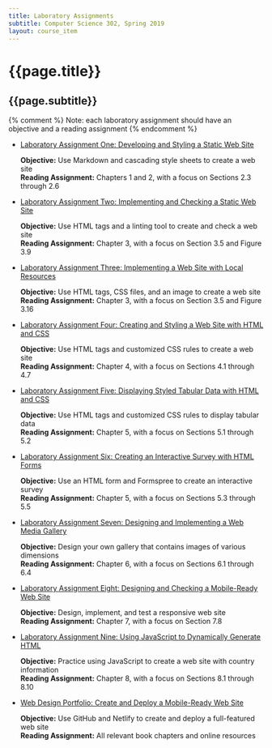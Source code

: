 ```yaml
---
title: Laboratory Assignments
subtitle: Computer Science 302, Spring 2019
layout: course_item
---
```


# {{page.title}}
## {{page.subtitle}}

{% comment %} Note: each laboratory assignment should have an objective and a reading assignment {% endcomment %}

<ul>

<li><a href="https://github.com/Allegheny-Computer-Science-302-S2019/cs302-S2019-sheets/releases/download/cs302S2019_sheets-2.0.0/cs302S2019_lab01.pdf">Laboratory Assignment One: Developing and Styling a Static Web Site</a> <p><b>Objective:</b> Use Markdown and cascading style sheets to create a web site<br><b>Reading Assignment:</b> Chapters 1 and 2, with a focus on Sections 2.3 through 2.6</p>

<li><a href="https://github.com/Allegheny-Computer-Science-302-S2019/cs302-S2019-sheets/releases/download/cs203S2019_sheets-3.0.1/cs302S2019_lab02.pdf">Laboratory Assignment Two: Implementing and Checking a Static Web Site</a> <p><b>Objective:</b> Use HTML tags and a linting tool to create and check a web site<br><b>Reading Assignment:</b> Chapter 3, with a focus on Section 3.5 and Figure 3.9</p>

<li><a href="https://github.com/Allegheny-Computer-Science-302-S2019/cs302-S2019-sheets/releases/download/cs302S2019_sheets-5.0.0/cs302S2019_lab03.pdf">Laboratory Assignment Three: Implementing a Web Site with Local Resources</a> <p><b>Objective:</b> Use HTML tags, CSS files, and an image to create a web site<br><b>Reading Assignment:</b> Chapter 3, with a focus on Section 3.5 and Figure 3.16</p>

<li><a href="https://github.com/Allegheny-Computer-Science-302-S2019/cs302-S2019-sheets/releases/download/cs302S2019_sheets-7.0.0/cs302S2019_lab04.pdf">Laboratory Assignment Four: Creating and Styling a Web Site with HTML and CSS</a> <p><b>Objective:</b> Use HTML tags and customized CSS rules to create a web site<br><b>Reading Assignment:</b> Chapter 4, with a focus on Sections 4.1 through 4.7</p>

<li><a href="https://github.com/Allegheny-Computer-Science-302-S2019/cs302-S2019-sheets/releases/download/cs302S2019_sheets-9.0.0/cs302S2019_lab05.pdf">Laboratory Assignment Five: Displaying Styled Tabular Data with HTML and CSS</a> <p><b>Objective:</b> Use HTML tags and customized CSS rules to display tabular data<br><b>Reading Assignment:</b> Chapter 5, with a focus on Sections 5.1 through 5.2</p>

<li><a href="https://github.com/Allegheny-Computer-Science-302-S2019/cs302-S2019-sheets/releases/download/cs302S2019_sheets-11.0.0/cs302S2019_lab06.pdf">Laboratory Assignment Six: Creating an Interactive Survey with HTML Forms</a> <p><b>Objective:</b> Use an HTML form and Formspree to create an interactive survey<br><b>Reading Assignment:</b> Chapter 5, with a focus on Sections 5.3 through 5.5</p>

<li><a href="https://github.com/Allegheny-Computer-Science-302-S2019/cs302-S2019-sheets/releases/download/cs302S2019_sheets-15.0.0/cs302S2019_lab07.pdf">Laboratory Assignment Seven: Designing and Implementing a Web Media Gallery</a> <p><b>Objective:</b> Design your own gallery that contains images of various dimensions<br><b>Reading Assignment:</b> Chapter 6, with a focus on Sections 6.1 through 6.4</p>

<li><a href="https://github.com/Allegheny-Computer-Science-302-S2019/cs302-S2019-sheets/releases/download/cs302S2019_sheets-15.0.0/cs302S2019_lab08.pdf">Laboratory Assignment Eight: Designing and Checking a Mobile-Ready Web Site</a> <p><b>Objective:</b> Design, implement, and test a responsive web site<br><b>Reading Assignment:</b> Chapter 7, with a focus on Section 7.8</p>

<li><a href="https://github.com/Allegheny-Computer-Science-302-S2019/cs302-S2019-sheets/releases/download/cs302S2019_sheets-18.0.0/cs302S2019_lab09.pdf">Laboratory Assignment Nine: Using JavaScript to Dynamically Generate HTML</a> <p><b>Objective:</b> Practice using JavaScript to create a web site with country information<br><b>Reading Assignment:</b> Chapter 8, with a focus on Sections 8.1 through 8.10</p>

<li><a href="https://github.com/Allegheny-Computer-Science-302-S2019/cs302-S2019-sheets/releases/download/cs302S2019_sheets-8.0.1/cs302S2019_portfolio01.pdf">Web Design Portfolio: Create and Deploy a Mobile-Ready Web Site</a> <p><b>Objective:</b> Use GitHub and Netlify to create and deploy a full-featured web site<br><b>Reading Assignment:</b> All relevant book chapters and online resources</p>

</ul>

